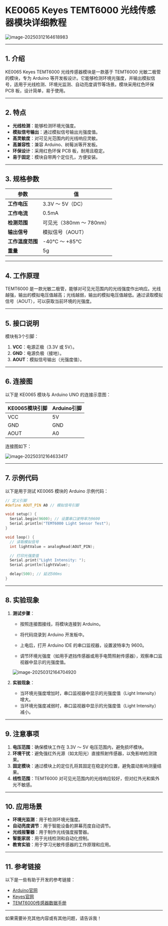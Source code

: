 # **KE0065 Keyes TEMT6000 光线传感器模块详细教程**

![image-20250312164618983](media/image-20250312164618983.png)

---

## **1. 介绍**

KE0065 Keyes TEMT6000 光线传感器模块是一款基于 TEMT6000 光敏二极管的模块，专为 Arduino 等开发板设计。它能够检测环境光强度，并输出模拟信号，适用于光线检测、环境光监测、自动亮度调节等场景。模块采用红色环保 PCB 板，设计简单，易于使用。

---

## **2. 特点**

- **光线检测**：能够检测环境光强度。
- **模拟信号输出**：通过模拟信号输出光强度值。
- **高灵敏度**：对可见光范围内的光线响应灵敏。
- **高兼容性**：兼容 Arduino、树莓派等开发板。
- **环保设计**：采用红色环保 PCB 板，耐用且稳定。
- **易于固定**：模块自带两个定位孔，方便安装。

---

## **3. 规格参数**

| 参数            | 值                     |
|-----------------|------------------------|
| **工作电压**    | 3.3V ～ 5V（DC）       |
| **工作电流**    | 0.5mA                  |
| **检测范围**    | 可见光（380nm ～ 780nm）|
| **输出信号**    | 模拟信号（AOUT）       |
| **工作温度范围**| -40℃ ～ +85℃          |
| **重量**        | 5g                     |

---

## **4. 工作原理**

TEMT6000 是一款光敏二极管，能够对可见光范围内的光线强度作出响应。光线越强，输出的模拟电压值越高；光线越弱，输出的模拟电压值越低。通过读取模拟信号（AOUT），可以获取当前环境的光强度。

---

## **5. 接口说明**

模块有3个引脚：
1. **VCC**：电源正极（3.3V 或 5V）。
2. **GND**：电源负极（接地）。
3. **AOUT**：模拟信号输出（光强度值）。

---

## **6. 连接图**

以下是 KE0065 模块与 Arduino UNO 的连接示意图：

| KE0065模块引脚 | Arduino引脚 |
|----------------|-------------|
| VCC            | 5V          |
| GND            | GND         |
| AOUT           | A0          |

连接图如下：

![image-20250312164633417](media/image-20250312164633417.png)

---

## **7. 示例代码**

以下是用于测试 KE0065 模块的 Arduino 示例代码：

```cpp
// 定义引脚
#define AOUT_PIN A0 // 模拟信号引脚

void setup() {
  Serial.begin(9600); // 设置串口波特率为9600
  Serial.println("TEMT6000 Light Sensor Test");
}

void loop() {
  // 读取模拟信号
  int lightValue = analogRead(AOUT_PIN);

  // 打印光强度值
  Serial.print("Light Intensity: ");
  Serial.println(lightValue);

  delay(500); // 延迟500ms
}
```

---

## **8. 实验现象**

1. **测试步骤**：
   - 按照连接图接线，将模块连接到 Arduino。
   
   - 将代码烧录到 Arduino 开发板中。
   
   - 上电后，打开 Arduino IDE 的串口监视器，设置波特率为 9600。
   
   - 调节环境光强度（如用手遮挡传感器或用手电筒照射传感器），观察串口监视器中显示的光强度值。
   
   	![image-20250312164704920](media/image-20250312164704920.png)
   
2. **实验现象**：
   - 当环境光强度增加时，串口监视器中显示的光强度值（Light Intensity）增大。
   - 当环境光强度减弱时，串口监视器中显示的光强度值（Light Intensity）减小。

---

## **9. 注意事项**

1. **电压范围**：确保模块工作在 3.3V ～ 5V 电压范围内，避免损坏模块。
2. **环境干扰**：避免强红外光源（如太阳光）直接照射传感器，以免影响检测效果。
3. **固定模块**：通过模块上的定位孔将其固定在稳定的位置，避免震动影响测量结果。
4. **线性范围**：TEMT6000 对可见光范围内的光线响应较好，但对红外光和紫外光不敏感。

---

## **10. 应用场景**

- **环境光监测**：用于检测环境光强度。
- **自动亮度调节**：用于智能设备的屏幕亮度自动调节。
- **光线报警器**：用于制作光线强度报警器。
- **智能家居**：用于光线检测和自动化控制。
- **教育实验**：用于学习光敏传感器的工作原理和应用。

---

## **11. 参考链接**

以下是一些有助于开发的参考链接：
- [Arduino官网](https://www.arduino.cc/)
- [Keyes官网](http://www.keyes-robot.com/)
- [TEMT6000传感器数据手册](https://www.vishay.com/docs/81579/temt6000.pdf)

---

如果需要补充其他内容或有其他问题，请告诉我！
